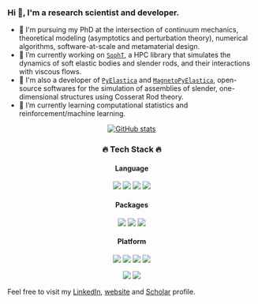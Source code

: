 ### Hi 👋, I'm a research scientist and developer.
- 📖 I'm pursuing my PhD at the intersection of continuum mechanics, theoretical modeling (asymptotics and perturbation theory), numerical algorithms, software-at-scale and metamaterial design.
- 🔭 I’m currently working on [`SophT`](https://github.com/SophT-Team/SophT-Simulator), a HPC library that simulates the dynamics of soft elastic bodies and slender rods, and their interactions with viscous flows.
- 🥇 I'm also a developer of [`PyElastica`](https://www.cosseratrods.org/) and [`MagnetoPyElastica`](https://github.com/armantekinalp/MagnetoPyElastica), open-source softwares for the simulation of assemblies of slender, one-dimensional structures using Cosserat Rod theory.
- 🌱 I’m currently learning computational statistics and reinforcement/machine learning.

<div align="center">
 
[![GitHub stats](https://github-readme-stats.vercel.app/api?username=bhosale2&include_all_commits=true&count_private=true&show_icons=true&theme=dark)](https://github.com/anuraghazra/github-readme-stats)
 
         
<h3>🔥 Tech Stack 🔥</h3>
<h4> Language </h4>
<p>
 <img src="https://img.shields.io/badge/Python-3776AB?style=flat&logo=Python&logoColor=white"/>
 <img src="https://img.shields.io/badge/C/C++-00599C?style=flat&logo=cplusplus&logoColor=#00599C"/>
 <img src="https://img.shields.io/badge/R-00599C?style=flat&logo=R&logoColor=#00599C"/>
 <img src="https://img.shields.io/badge/JavaScript-323330?style=flat&logo=javascript&logoColor=F7DF1E">
</p>
 <h4> Packages </h4>
<p>
 <img src="https://img.shields.io/badge/PyTorch-EE4C2C?style=flat&logo=pytorch&logoColor=white"/>
 <img src="https://img.shields.io/badge/Anaconda-44A833?style=flat&logo=anaconda&logoColor=white"/>
 <img src="https://img.shields.io/badge/Ubuntu-E95420?style=flat&logo=ubuntu&logoColor=white"/>
</p>
 <h4> Platform </h4>
<p>
 <img src="https://img.shields.io/badge/CLion-000000?style=flat&logo=CLion&logoColor=white"/>
 <img src="https://img.shields.io/badge/PyCharm-000000?style=flat&logo=pycharm&logoColor=white"/>
 <img src="https://img.shields.io/badge/Vim-019733?style=flat&logo=vim&logoColor=white"/>
 <img src="https://img.shields.io/badge/RStudio-019733?style=flat&logo=rstudio&logoColor=white"/>
</p>
<p>
 <img src="https://img.shields.io/badge/GitHub-gray?style=flat&logo=GitHub&logoColor=black"/>
 <img src="https://img.shields.io/badge/Git-blue?style=flat&logo=Git&logoColor=F05032"/>
</p>
 </div>

Feel free to visit my [LinkedIn](https://www.linkedin.com/in/yashrajbhosale/), [website](https://bhosale2.github.io/) and [Scholar](https://scholar.google.com/citations?user=_yb-ZGYAAAAJ&hl=en) profile.

<!--
**bhosale2/bhosale2** is a ✨ _special_ ✨ repository because its `README.md` (this file) appears on your GitHub profile.
[![Top Langs](https://github-readme-stats.vercel.app/api/top-langs/?username=bhosale2&include_all_commits=true&count_private=true&theme=dark&layout=compact)](https://github.com/anuraghazra/github-readme-stats)

Here are some ideas to get you started:

- 🔭 I’m currently working on ...
- 🌱 I’m currently learning ...
- 👯 I’m looking to collaborate on ...
- 🤔 I’m looking for help with ...
- 💬 Ask me about ...
- 📫 How to reach me: ...
- 😄 Pronouns: ...
- ⚡ Fun fact: ...
-->
